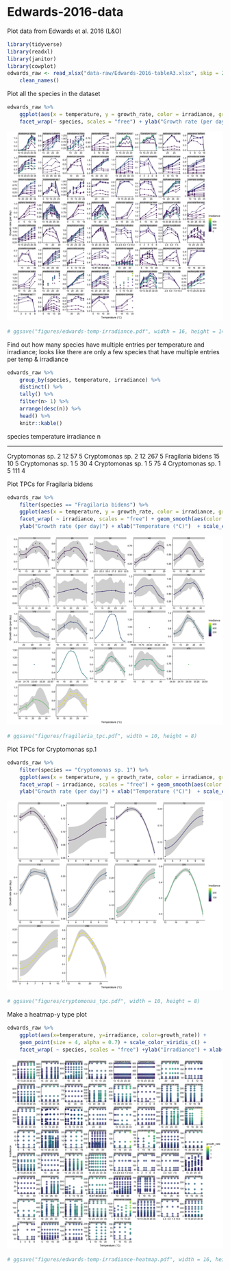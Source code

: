 # Edwards-2016-data


Plot data from Edwards et al. 2016 (L&O)

```r
library(tidyverse)
library(readxl)
library(janitor)
library(cowplot)
edwards_raw <- read_xlsx("data-raw/Edwards-2016-tableA3.xlsx", skip = 2) %>% 
	clean_names()
```



Plot all the species in the dataset


```r
edwards_raw %>% 
	ggplot(aes(x = temperature, y = growth_rate, color = irradiance, group = irradiance)) + geom_point() + geom_line() +
	facet_wrap(~ species, scales = "free") + ylab("Growth rate (per day)") + xlab("Temperature (°C)")  + scale_color_viridis_c()
```

![](figures/unnamed-chunk-2-1.png)<!-- -->

```r
# ggsave("figures/edwards-temp-irradiance.pdf", width = 16, height = 14)
```


Find out how many species have multiple entries per temperature and irradiance; looks like there are only a few species that have multiple entries per temp & irradiance

```r
edwards_raw %>% 
	group_by(species, temperature, irradiance) %>% 
	distinct() %>% 
	tally() %>% 
	filter(n> 1) %>% 
	arrange(desc(n)) %>% 
	head() %>% 
	knitr::kable()
```



species              temperature   irradiance    n
------------------  ------------  -----------  ---
Cryptomonas sp. 2             12           57    5
Cryptomonas sp. 2             12          267    5
Fragilaria bidens             15           10    5
Cryptomonas sp. 1              5           30    4
Cryptomonas sp. 1              5           75    4
Cryptomonas sp. 1              5          111    4


Plot TPCs for Fragilaria bidens

```r
edwards_raw %>% 
	filter(species == "Fragilaria bidens") %>% 
	ggplot(aes(x = temperature, y = growth_rate, color = irradiance, group = irradiance)) + geom_point() +
	facet_wrap( ~ irradiance, scales = "free") + geom_smooth(aes(color = irradiance)) +
	ylab("Growth rate (per day)") + xlab("Temperature (°C)")  + scale_color_viridis_c()
```

![](figures/unnamed-chunk-4-1.png)<!-- -->

```r
# ggsave("figures/fragilaria_tpc.pdf", width = 10, height = 8)
```



Plot TPCs for Cryptomonas sp.1

```r
edwards_raw %>% 
	filter(species == "Cryptomonas sp. 1") %>% 
	ggplot(aes(x = temperature, y = growth_rate, color = irradiance, group = irradiance)) + geom_point() +
	facet_wrap( ~ irradiance, scales = "free") + geom_smooth(aes(color = irradiance)) +
	ylab("Growth rate (per day)") + xlab("Temperature (°C)")  + scale_color_viridis_c()
```

![](figures/unnamed-chunk-5-1.png)<!-- -->

```r
# ggsave("figures/cryptomonas_tpc.pdf", width = 10, height = 8)
```

Make a heatmap-y type plot

```r
edwards_raw %>% 
	ggplot(aes(x=temperature, y=irradiance, color=growth_rate)) + 
	geom_point(size = 4, alpha = 0.7) + scale_color_viridis_c() +
	facet_wrap( ~ species, scales = "free") +ylab("Irradiance") + xlab("Temperature (°C)")
```

![](figures/unnamed-chunk-6-1.png)<!-- -->

```r
# ggsave("figures/edwards-temp-irradiance-heatmap.pdf", width = 16, height = 14)
```
